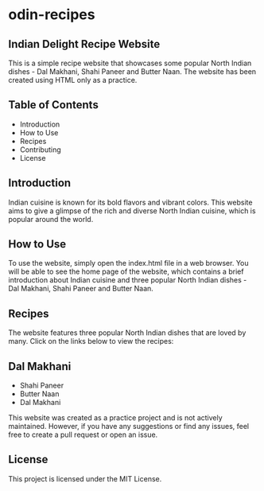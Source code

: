 # odin-recipes

## Indian Delight Recipe Website
This is a simple recipe website that showcases some popular North Indian dishes - Dal Makhani, Shahi Paneer and Butter Naan. The website has been created using HTML only as a practice.

## Table of Contents
* Introduction
* How to Use
* Recipes
* Contributing
* License

## Introduction
Indian cuisine is known for its bold flavors and vibrant colors. This website aims to give a glimpse of the rich and diverse North Indian cuisine, which is popular around the world.

## How to Use
To use the website, simply open the index.html file in a web browser. You will be able to see the home page of the website, which contains a brief introduction about Indian cuisine and three popular North Indian dishes - Dal Makhani, Shahi Paneer and Butter Naan.

## Recipes
The website features three popular North Indian dishes that are loved by many. Click on the links below to view the recipes:

## Dal Makhani
* Shahi Paneer
* Butter Naan
* Dal Makhani

This website was created as a practice project and is not actively maintained. However, if you have any suggestions or find any issues, feel free to create a pull request or open an issue.

## License
This project is licensed under the MIT License.

